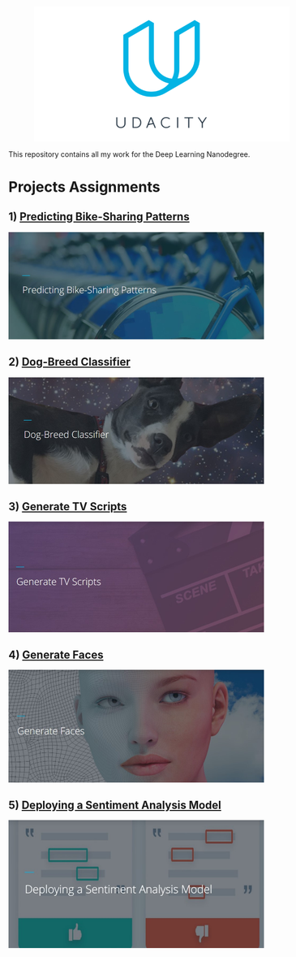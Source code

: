 <img src="./img/logo.png" hspace="10%">

This repository contains all my work for the Deep Learning Nanodegree.


# Projects Assignments

## 1) [Predicting Bike-Sharing Patterns](https://github.com/3outeille/DLND-Labs/tree/master/src/project-1-predicting-bike-sharing-patterns)

<img src="./img/1.jpg">

## 2) [Dog-Breed Classifier](https://github.com/3outeille/DLND-Labs/tree/master/src/project-2-dog-breed-classifier)

<img src="./img/2.jpg">

## 3) [Generate TV Scripts](https://github.com/3outeille/DLND-Labs/tree/master/src/project-3-generate-tv-scripts)

<img src="./img/3.jpg">

## 4) [Generate Faces](https://github.com/3outeille/DLND-Labs/tree/master/src/project-4-generate-faces)

<img src="./img/4.jpg">

## 5) [Deploying a Sentiment Analysis Model](https://github.com/3outeille/DLND-Labs/tree/master/src/project-5-deploying-a-sentiment-analysis-model)

<img src="./img/5.jpg">